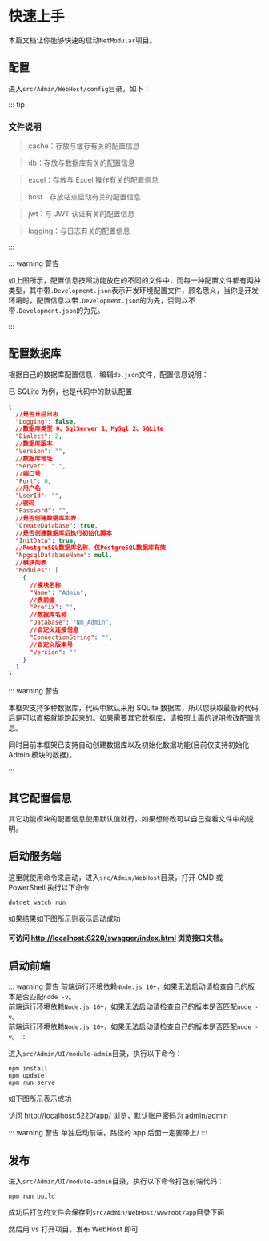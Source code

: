 # 快速上手

本篇文档让你能够快速的启动`NetModular`项目。

## 配置

进入`src/Admin/WebHost/config`目录，如下：

<nm-img id="20190821142628"/>

::: tip

### 文件说明

> cache：存放与缓存有关的配置信息

> db：存放与数据库有关的配置信息

> excel：存放与 Excel 操作有关的配置信息

> host：存放站点启动有关的配置信息

> jwt：与 JWT 认证有关的配置信息

> logging：与日志有关的配置信息

:::

::: warning 警告

如上图所示，配置信息按照功能放在的不同的文件中，而每一种配置文件都有两种类型，其中带`.Development.json`表示开发环境配置文件，顾名思义，当你是开发环境时，配置信息以带`.Development.json`的为先，否则以不带`.Development.json`的为先。

:::

## 配置数据库

根据自己的数据库配置信息，编辑`db.json`文件，配置信息说明：

已 SQLite 为例，也是代码中的默认配置

```json
{
  //是否开启日志
  "Logging": false,
  //数据库类型 0、SqlServer 1、MySql 2、SQLite
  "Dialect": 2,
  //数据库版本
  "Version": "",
  //数据库地址
  "Server": ".",
  //端口号
  "Port": 0,
  //用户名
  "UserId": "",
  //密码
  "Password": "",
  //是否创建数据库和表
  "CreateDatabase": true,
  //是否创建数据库后执行初始化脚本
  "InitData": true,
  //PostgreSQL数据库名称，仅PostgreSQL数据库有效
  "NpgsqlDatabaseName": null,
  //模块列表
  "Modules": [
    {
      //模块名称
      "Name": "Admin",
      //表前缀
      "Prefix": "",
      //数据库名称
      "Database": "Nm_Admin",
      //自定义连接信息
      "ConnectionString": "",
      //自定义版本号
      "Version": ""
    }
  ]
}
```

::: warning 警告

本框架支持多种数据库，代码中默认采用 SQLite 数据库，所以您获取最新的代码后是可以直接就能跑起来的。如果需要其它数据库，请按照上面的说明修改配置信息。

同时目前本框架已支持自动创建数据库以及初始化数据功能(目前仅支持初始化 Admin 模块的数据)。

:::

## 其它配置信息

其它功能模块的配置信息使用默认值就行，如果想修改可以自己查看文件中的说明。

## 启动服务端

这里就使用命令来启动，进入`src/Admin/WebHost`目录，打开 CMD 或 PowerShell 执行以下命令

```
dotnet watch run
```

如果结果如下图所示则表示启动成功

<nm-img id="20190821144717"/>

#### 可访问 <a href="http://localhost:6220/swagger/index.html" title="为什么用 6220 作为默认端口号，因为我媳妇儿生日是 6 月 22~">http://localhost:6220/swagger/index.html</a> 浏览接口文档。

<p></p>
<nm-img id="20190821145531"/>

## 启动前端

::: warning 警告
前端运行环境依赖`Node.js 10+`，如果无法启动请检查自己的版本是否匹配`node -v`。  
前端运行环境依赖`Node.js 10+`，如果无法启动请检查自己的版本是否匹配`node -v`。  
前端运行环境依赖`Node.js 10+`，如果无法启动请检查自己的版本是否匹配`node -v`。
:::

进入`src/Admin/UI/module-admin`目录，执行以下命令：

```
npm install
npm update
npm run serve
```

如下图所示表示成功

<nm-img id="20190821145614"/>

访问 [http://localhost:5220/app/](http://localhost:5220/app/) 浏览，默认账户密码为 admin/admin

::: warning 警告
单独启动前端，路径的 app 后面一定要带上/
:::

## 发布

进入`src/Admin/UI/module-admin`目录，执行以下命令打包前端代码：

```
npm run build
```

成功后打包的文件会保存到`src/Admin/WebHost/wwwroot/app`目录下面

然后用 vs 打开项目，发布 WebHost 即可
